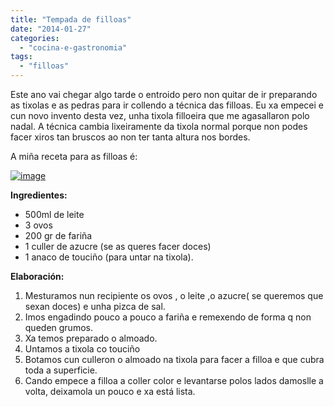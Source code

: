 ```yaml
---
title: "Tempada de filloas"
date: "2014-01-27"
categories: 
  - "cocina-e-gastronomia"
tags: 
  - "filloas"
---
```


Este ano vai chegar algo tarde o entroido pero non quitar de ir preparando as tixolas e as pedras para ir collendo a técnica das filloas. Eu xa empecei e cun novo invento desta vez, unha tixola filloeira que me agasallaron polo nadal. A técnica cambia lixeiramente da tixola normal porque non podes facer xiros tan bruscos ao non ter tanta altura nos bordes.

A miña receta para as filloas é:

[![image](images/wpid-IMG_20140127_200522.jpg "IMG_20140127_200522.jpg")](http://belay.es/wp-content/uploads/2014/01/wpid-IMG_20140127_200522.jpg)

**Ingredientes:**

- 500ml de leite
- 3 ovos
- 200 gr de fariña
- 1 culler de azucre (se as queres facer doces)
- 1 anaco de touciño (para untar na tixola).

**Elaboración:**

1. Mesturamos nun recipiente os ovos , o leite ,o azucre( se queremos que sexan doces) e unha pizca de sal.
2. Imos engadindo pouco a pouco a fariña e remexendo de forma q non queden grumos.
3. Xa temos preparado o almoado.
4. Untamos a tixola co touciño
5. Botamos cun culleron o almoado na tixola para facer a filloa e que cubra toda a superficie.
6. Cando empece a filloa a coller color e levantarse polos lados damoslle a volta, deixamola un pouco e xa está lista.

